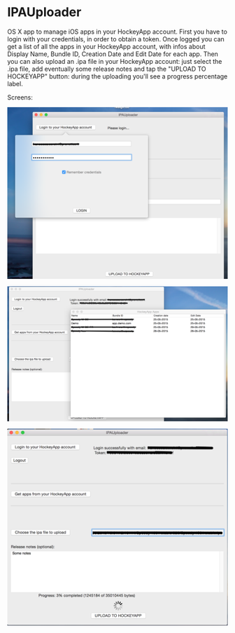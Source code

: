 # IPAUploader
OS X app to manage iOS apps in your HockeyApp account.
First you have to login with your credentials, in order to obtain a token.
Once logged you can get a list of all the apps in your HockeyApp account, with infos about Display Name, Bundle ID, Creation Date and Edit Date for each app.
Then you can also upload an .ipa file in your HockeyApp account: just select the .ipa file, add eventually some release notes and tap the "UPLOAD TO HOCKEYAPP" button: during the uploading you'll see a progress percentage label.

Screens:

![alt text](https://github.com/LigeiaRowena/IPAUploader/blob/master/screen1.png "Screen 1")

![alt text](https://github.com/LigeiaRowena/IPAUploader/blob/master/screen2.png "Screen 2")

![alt text](https://github.com/LigeiaRowena/IPAUploader/blob/master/screen3.png "Screen 3")

